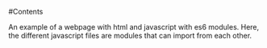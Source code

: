 #Contents

An example of a webpage with html and javascript with es6 modules. Here, the different javascript files are modules that can import from each other.